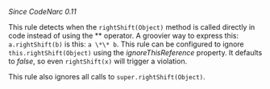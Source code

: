 
*Since CodeNarc 0.11*

This rule detects when the `rightShift(Object)` method is called directly in code instead of using the
\*\* operator. A groovier way to express this: `a.rightShift(b)` is this: `a \*\* b`. This rule can be
configured to ignore `this.rightShift(Object)` using the *ignoreThisReference* property. It defaults to
*false*, so even `rightShift(x)` will trigger a violation.

This rule also ignores all calls to `super.rightShift(Object)`.

